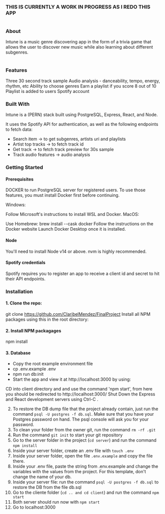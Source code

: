 ### THIS IS CURRENTLY A WORK IN PROGRESS AS I REDO THIS APP
#


### About


Intune is a music genre discovering app in the form of a trivia game that allows the user to discover new music while also learning about different subgenres.









#



### Features

Three 30 second track sample 
Audio analysis - danceability, tempo, energy, rhythm, etc
Ability to choose genres
Earn a playlist if you score 8 out of 10
Playlist is added to users Spotify account

### Built With

Intune is a (PERN) stack built using PostgreSQL, Express, React, and Node.

It uses the Spotify API for authentication, as well as the following endpoints to fetch data:

- Search item -> to get subgenres, artists uri and playlists
- Artist top tracks -> to fetch track id
- Get track -> to fetch track preview for 30s sample
- Track audio features ->  audio analysis


### Getting Started

#### Prerequisites

DOCKER to run PostgreSQL server for registered users. To use those features, you must install Docker first before continuing.

Windows:

Follow Microsoft's instructions to install WSL and Docker.
MacOS:

Use Homebrew: brew install --cask docker
Follow the instructions on the Docker website
Launch Docker Desktop once it is installed.

#### Node

You'll need to install Node v14 or above. nvm is highly recommended.

#### Spotify credentials

Spotify requires you to register an app to receive a client id and secret to hit their API endpoints.

### Installation

#### 1. Clone the repo:

git clone https://github.com/ClaribelMendez/FinalProject
Install all NPM packages using this in the root directory:

#### 2. Install NPM packagages  
npm install

#### 3. Database 

- Copy the root example environment file
- cp .env.example .env
- npm run db:init
- Start the app and view it at http://localhost:3000 by using:

CD into client directory and and use the command  'npm start', from here you should be redirected to http://localhost:3000/
Shut Down the Express and React development servers using Ctrl-C .

2. To restore the DB dump file that the project already contain, just run the command `psql -U postgres -f db.sql`. Make sure that you have your Postgres password on hand. The psql console will ask you for your password. 
3. To clean your folder from the owner git, run the command `rm -rf .git`
4. Run the command `git init` to start your git repository
5. Go to the server folder in the project (`cd server`) and run the command `npm install`
6. Inside your server folder, create an .env file with `touch .env`
7. Inside your server folder, open the file `.env.example` and copy the file there. 
8. Inside your .env file, paste the string from .env.example and change the variables with the values from the project. For this template, don't change the name of your db.
9. Inside your server file: run the command `psql -U postgres -f db.sql` to restore the DB from the file db.sql
10. Go to the cliente folder (`cd .. and cd client`) and run the command `npm start`
11. Both server should run now with `npm start`
12. Go to localhost:3000 
